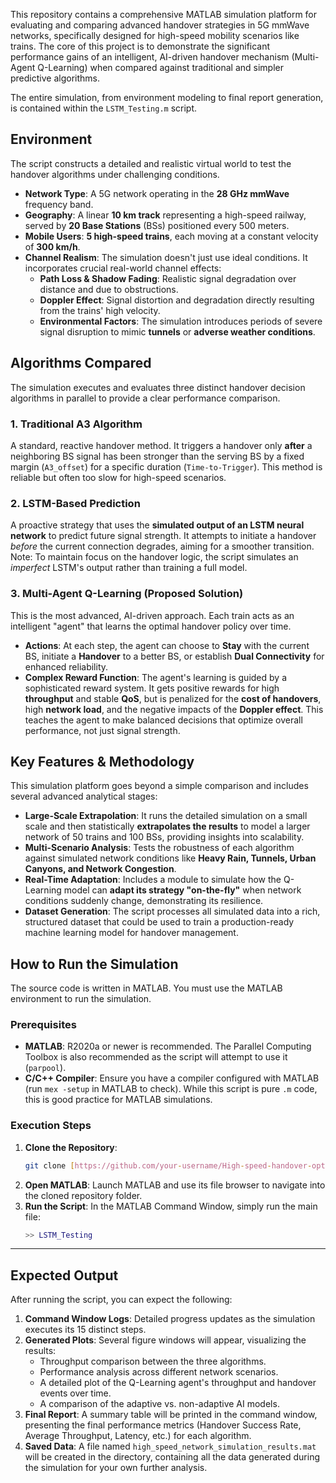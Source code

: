This repository contains a comprehensive MATLAB simulation platform for evaluating and comparing advanced handover strategies in 5G mmWave networks, specifically designed for high-speed mobility scenarios like trains. The core of this project is to demonstrate the significant performance gains of an intelligent, AI-driven handover mechanism (Multi-Agent Q-Learning) when compared against traditional and simpler predictive algorithms.

The entire simulation, from environment modeling to final report generation, is contained within the `LSTM_Testing.m` script.

##  Environment 

The script constructs a detailed and realistic virtual world to test the handover algorithms under challenging conditions.

* **Network Type**: A 5G network operating in the **28 GHz mmWave** frequency band.
* **Geography**: A linear **10 km track** representing a high-speed railway, served by **20 Base Stations** (BSs) positioned every 500 meters.
* **Mobile Users**: **5 high-speed trains**, each moving at a constant velocity of **300 km/h**. 
* **Channel Realism**: The simulation doesn't just use ideal conditions. It incorporates crucial real-world channel effects:
    * **Path Loss & Shadow Fading**: Realistic signal degradation over distance and due to obstructions.
    * **Doppler Effect**: Signal distortion and degradation directly resulting from the trains' high velocity.
    * **Environmental Factors**: The simulation introduces periods of severe signal disruption to mimic **tunnels** or **adverse weather conditions**.

## Algorithms Compared

The simulation executes and evaluates three distinct handover decision algorithms in parallel to provide a clear performance comparison.

### 1. Traditional A3 Algorithm
A standard, reactive handover method. It triggers a handover only **after** a neighboring BS signal has been stronger than the serving BS by a fixed margin (`A3_offset`) for a specific duration (`Time-to-Trigger`). This method is reliable but often too slow for high-speed scenarios.

### 2. LSTM-Based Prediction
A proactive strategy that uses the **simulated output of an LSTM neural network** to predict future signal strength. It attempts to initiate a handover *before* the current connection degrades, aiming for a smoother transition. Note: To maintain focus on the handover logic, the script simulates an *imperfect* LSTM's output rather than training a full model.

### 3. Multi-Agent Q-Learning (Proposed Solution)
This is the most advanced, AI-driven approach. Each train acts as an intelligent "agent" that learns the optimal handover policy over time.

* **Actions**: At each step, the agent can choose to **Stay** with the current BS, initiate a **Handover** to a better BS, or establish **Dual Connectivity** for enhanced reliability.
* **Complex Reward Function**: The agent's learning is guided by a sophisticated reward system. It gets positive rewards for high **throughput** and stable **QoS**, but is penalized for the **cost of handovers**, high **network load**, and the negative impacts of the **Doppler effect**. This teaches the agent to make balanced decisions that optimize overall performance, not just signal strength.


## Key Features & Methodology

This simulation platform goes beyond a simple comparison and includes several advanced analytical stages:

* **Large-Scale Extrapolation**: It runs the detailed simulation on a small scale and then statistically **extrapolates the results** to model a larger network of 50 trains and 100 BSs, providing insights into scalability.
* **Multi-Scenario Analysis**: Tests the robustness of each algorithm against simulated network conditions like **Heavy Rain, Tunnels, Urban Canyons, and Network Congestion**.
* **Real-Time Adaptation**: Includes a module to simulate how the Q-Learning model can **adapt its strategy "on-the-fly"** when network conditions suddenly change, demonstrating its resilience.
* **Dataset Generation**: The script processes all simulated data into a rich, structured dataset that could be used to train a production-ready machine learning model for handover management.

## How to Run the Simulation

The source code is written in MATLAB. You must use the MATLAB environment to run the simulation.

### Prerequisites
* **MATLAB**: R2020a or newer is recommended. The Parallel Computing Toolbox is also recommended as the script will attempt to use it (`parpool`).
* **C/C++ Compiler**: Ensure you have a compiler configured with MATLAB (run `mex -setup` in MATLAB to check). While this script is pure `.m` code, this is good practice for MATLAB simulations.

### Execution Steps
1.  **Clone the Repository**:
    ```bash
    git clone [https://github.com/your-username/High-speed-handover-optimization-in-5G-using-Hybrid-LSTM-and-Q-Learning-Framework.git](https://github.com/your-username/High-speed-handover-optimization-in-5G-using-Hybrid-LSTM-and-Q-Learning-Framework.git)
    ```
2.  **Open MATLAB**: Launch MATLAB and use its file browser to navigate into the cloned repository folder.
3.  **Run the Script**: In the MATLAB Command Window, simply run the main file:
    ```matlab
    >> LSTM_Testing
    ```

---

## Expected Output

After running the script, you can expect the following:

1.  **Command Window Logs**: Detailed progress updates as the simulation executes its 15 distinct steps.
2.  **Generated Plots**: Several figure windows will appear, visualizing the results:
    * Throughput comparison between the three algorithms.
    * Performance analysis across different network scenarios.
    * A detailed plot of the Q-Learning agent's throughput and handover events over time.
    * A comparison of the adaptive vs. non-adaptive AI models. 
3.  **Final Report**: A summary table will be printed in the command window, presenting the final performance metrics (Handover Success Rate, Average Throughput, Latency, etc.) for each algorithm.
4.  **Saved Data**: A file named `high_speed_network_simulation_results.mat` will be created in the directory, containing all the data generated during the simulation for your own further analysis.








